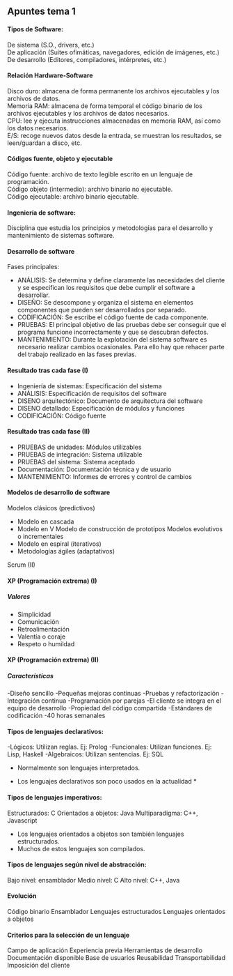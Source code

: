 ## Apuntes tema 1

#### Tipos de Software:  
De sistema (S.O., drivers, etc.)  
De aplicación (Suites ofimáticas, navegadores, edición de imágenes, etc.)  
De desarrollo (Editores, compiladores, intérpretes, etc.)  

####  Relación Hardware-Software  
Disco duro: almacena de forma permanente los archivos ejecutables y los archivos de datos.  
Memoria RAM: almacena de forma temporal el código binario de los archivos ejecutables y los archivos de datos necesarios.  
CPU: lee y ejecuta instrucciones almacenadas en memoria RAM, así como los datos necesarios.  
E/S: recoge nuevos datos desde la entrada, se muestran los resultados, se leen/guardan a disco, etc.  

#### Códigos fuente, objeto y ejecutable  
Código fuente: archivo de texto legible escrito en un lenguaje de programación.  
Código objeto (intermedio): archivo binario no ejecutable.  
Código ejecutable: archivo binario ejecutable.  

#### Ingeniería de software:  
Disciplina que estudia los principios y metodologías para el desarrollo y mantenimiento de sistemas software.

#### Desarrollo de software  
Fases principales:
- ANÁLISIS: Se determina y define claramente las necesidades del cliente y se especifican los requisitos que debe cumplir el software a desarrollar.
- DISEÑO: Se descompone y organiza el sistema en elementos componentes que pueden ser desarrollados por separado.
- CODIFICACIÓN: Se escribe el código fuente de cada componente.
- PRUEBAS: El principal objetivo de las pruebas debe ser conseguir que el programa funcione incorrectamente y que se descubran defectos.
- MANTENIMIENTO: Durante la explotación del sistema software es necesario realizar cambios ocasionales. Para ello hay que rehacer parte del trabajo realizado en las fases previas.  

#### Resultado tras cada fase (I)
- Ingeniería de sistemas: Especificación del sistema
- ANÁLISIS: Especificación de requisitos del software
- DISENO arquitectónico: Documento de arquitectura del software
- DISENO detallado: Especificación de módulos y funciones
- CODIFICACIÓN: Código fuente

#### Resultado tras cada fase (II)
- PRUEBAS de unidades: Módulos utilizables
- PRUEBAS de integración: Sistema utilizable
- PRUEBAS del sistema: Sistema aceptado
- Documentación: Documentación técnica y de usuario
- MANTENIMIENTO: Informes de errores y control de cambios

#### Modelos de desarrollo de software
Modelos clásicos (predictivos)
- Modelo en cascada 
- Modelo en V 
Modelo de construcción de prototipos 
Modelos evolutivos o incrementales
- Modelo en espiral (iterativos) 
- Metodologías ágiles (adaptativos)

Scrum (II)


#### XP (Programación extrema) (I)
##### Valores
- Simplicidad
- Comunicación
- Retroalimentación
- Valentía o coraje
- Respeto o humildad

#### XP (Programación extrema) (II)
##### Características
-Diseño sencillo
-Pequeñas mejoras continuas
-Pruebas y refactorización
-Integración continua
-Programación por parejas
-El cliente se integra en el equipo de desarrollo
-Propiedad del código compartida
-Estándares de codificación
-40 horas semanales

#### Tipos de lenguajes declarativos:
-Lógicos: Utilizan reglas. Ej: Prolog
-Funcionales: Utilizan funciones. Ej: Lisp, Haskell
-Algebraicos: Utilizan sentencias. Ej: SQL
  - Normalmente son lenguajes interpretados.
* Los lenguajes declarativos son poco usados en la actualidad *

#### Tipos de lenguajes imperativos:
Estructurados: C
Orientados a objetos: Java
Multiparadigma: C++, Javascript
- Los lenguajes orientados a objetos son también lenguajes estructurados.
- Muchos de estos lenguajes son compilados.
#### Tipos de lenguajes según nivel de abstracción: 
Bajo nivel: ensamblador
Medio nivel: C
Alto nivel: C++, Java

#### Evolución
Código binario
Ensamblador
Lenguajes estructurados
Lenguajes orientados a objetos

#### Criterios para la selección de un lenguaje
Campo de aplicación
Experiencia previa
Herramientas de desarrollo
Documentación disponible
Base de usuarios
Reusabilidad
Transportabilidad
Imposición del cliente
